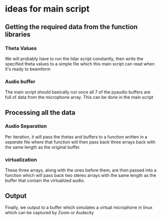 # ideas for main script

## Getting the required data from the function libraries

### Theta Values

We will probably have to run the lidar script constantly, then write the specified theta values to a simple file which this main script can read when it's ready to beamform

### Audio buffer

The main script should basically run once all 7 of the pyaudio buffers are full of data from the microphone array. This can be done in the main script

## Processing all the data

### Audio Separation

Per iteration, it will pass the thetas and buffers to a function written in a *separate* file where that function will then pass back three arrays back with the same length as the original buffer.

### virtualization

These three arrays, along with the ones before them, are then passed into a function which will pass back two stereo arrays with the same length as the buffer that contain the virtualized audio.

## Output

Finally, we output to a buffer which simulates a virtual microphone in linux which can be captured by Zoom or Audacity